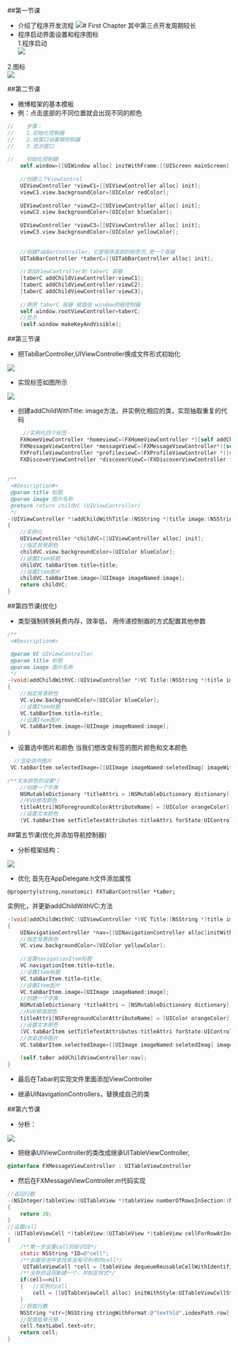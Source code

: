 ##第一节课
 - 介绍了程序开发流程
![](/assets/Snip20170911_3.png)# First Chapter
其中第三点开发周期较长
 - 程序启动界面设置和程序图标<BR>
 1.程序启动<br>
 ![](/assets/Snip20170911_4.png)
 
 2.图标<br>
 ![](/assets/Snip20170911_5.png)
 
 
##第二节课
 - 微博框架的基本模板
  - 例：点击底部的不同位置就会出现不同的颜色
  
```objectivec
//    步骤：
//    1.初始化控制器
//    2.给窗口设置根控制器
//    3.显示窗口
    
//    初始化控制器
    self.window=[[UIWindow alloc] initWithFrame:[[UIScreen mainScreen] bounds]];
    
    //创建三个ViewControl
    UIViewController *viewC1=[[UIViewController alloc] init];
    viewC1.view.backgroundColor=[UIColor redColor];
    
    UIViewController *viewC2=[[UIViewController alloc] init];
    viewC2.view.backgroundColor=[UIColor blueColor];
    
    UIViewController *viewC3=[[UIViewController alloc] init];
    viewC3.view.backgroundColor=[UIColor yellowColor];
    
    
    //创建TabBarController，它是程序底部的标签页,是一个容器
    UITabBarController *taberC=[[UITabBarController alloc] init];
    
    //添加ViewController到 taberC 容器
    [taberC addChildViewController:viewC1];
    [taberC addChildViewController:viewC2];
    [taberC addChildViewController:viewC3];
    
    //再把 taberC 容器 赋值给 window的根控制器
    self.window.rootViewController=taberC;
    //显示
    [self.window makeKeyAndVisible];

```
##第三节课
 - 把TabBarController,UIViewController换成文件形式初始化
 
 ![](/assets/Snip20170911_8.png)
 
 - 实现标签如图所示
 
 ![](/assets/Snip20170911_7.png)
 
 - 创建addChildWithTitle: image方法，并实例化相应的类，实现抽取重复的代码



```objectivec
     //实例化四个标签
    FXHomeViewController *homeviewC=(FXHomeViewController *)[self addChildWithTitle:@"首页" image:@"tabbar_home"];
    FXMessageViewController *messageViewC=(FXMessageViewController*)[self addChildWithTitle:@"消息" image:@"tabbar_message_center_selected"];
    FXProfileViewController *profileviewC=(FXProfileViewController *)[self addChildWithTitle:@"我" image:@"tabbar_profile_selected"];
    FXDiscoverViewController *discoverViewC=(FXDiscoverViewController *)[self addChildWithTitle:@"发现" image:@"tabbar_discover_selected"];
    
    
/**
 <#Description#>
 @param title 标题
 @param image 图片名称
 @return return childVC (UIViewController)
 */
-(UIViewController *)addChildWithTitle:(NSString *)title image:(NSString*)image
{
    //实例化
    UIViewController *childVC=[[UIViewController alloc] init];
    //指定背景颜色
    childVC.view.backgroundColor=[UIColor blueColor];
    //设置Item标题
    childVC.tabBarItem.title=title;
    //设置Item图片
    childVC.tabBarItem.image=[UIImage imageNamed:image];
    return childVC;
}
```
##第四节课(优化)
 - 类型强制转换耗费内存，效率低，
 用传递控制器的方式配置其他参数
 
```objectivec
/**
 <#Description#>

 @param VC UIViewController
 @param title 标题
 @param image 图片名称
 */
-(void)addChildWithVC:(UIViewController *)VC Title:(NSString *)title image:(NSString*)image
{
    //指定背景颜色
    VC.view.backgroundColor=[UIColor blueColor];
    //设置Item标题
    VC.tabBarItem.title=title;
    //设置Item图片
    VC.tabBarItem.image=[UIImage imageNamed:image];
}
```

- 设置选中图片和颜色
当我们想改变标签的图片颜色和文本颜色

```objectivec
  //渲染选中图片
 VC.tabBarItem.selectedImage=[[UIImage imageNamed:seletedImag] imageWithRenderingMode:UIImageRenderingModeAlwaysOriginal];
 
/**文本颜色的设置*/
    //创建一个字典
    NSMutableDictionary *titleAttri = [NSMutableDictionary dictionary];
    //KVO修改颜色
    titleAttri[NSForegroundColorAttributeName] = [UIColor orangeColor];
    //设置文本颜色
    [VC.tabBarItem setTitleTextAttributes:titleAttri forState:UIControlStateSelected];
```
##第五节课(优化并添加导航控制器)
  - 分析框架结构：
  
 ![](/assets/Snip20170912_1.png)


 - 优化
 首先在AppDelegate.h文件添加属性
```
@property(strong,nonatomic) FXTaBarController *taBer;
```
实例化，并更新addChildWithVC:方法

```objectivec
-(void)addChildWithVC:(UIViewController *)VC Title:(NSString *)title image:(NSString*)image seletedImage:(NSString *)seletedImag
{
    UINavigationController *nav=[[UINavigationController alloc]initWithRootViewController:VC];
    //指定背景颜色
    VC.view.backgroundColor=[UIColor yellowColor];
    
    //设置navigationItem标题
    VC.navigationItem.title=title;
    //设置Item标题
    VC.tabBarItem.title=title;
    //设置Item图片
    VC.tabBarItem.image=[UIImage imageNamed:image];
    //创建一个字典
    NSMutableDictionary *titleAttri = [NSMutableDictionary dictionary];
    //KVO修改颜色
    titleAttri[NSForegroundColorAttributeName] = [UIColor orangeColor];
    //设置文本颜色
    [VC.tabBarItem setTitleTextAttributes:titleAttri forState:UIControlStateSelected];
    //渲染选中图片
    VC.tabBarItem.selectedImage=[[UIImage imageNamed:seletedImag] imageWithRenderingMode:UIImageRenderingModeAlwaysOriginal];
    
    [self.taBer addChildViewController:nav];
}
```

 - 最后在Tabar的实现文件里面添加ViewController
 
 - 继承UINavigationControllers，替换成自己的类
 
##第六节课
 - 分析：
 
 ![](/assets/Snip20170912_2.png)
 - 把继承UIViewController的类改成继承UITableViewController,
 
```objectivec
@interface FXMessageViewController : UITableViewController
```
 
 - 然后在FXMessageViewController.m代码实现 
 
 
```objectivec
//返回行数
-(NSInteger)tableView:(UITableView *)tableView numberOfRowsInSection:(NSInteger)section
{
    return 20;
}
//设置cell
- (UITableViewCell *)tableView:(UITableView *)tableView cellForRowAtIndexPath:(NSIndexPath *)indexPath
{
    /**第一步设置cell的标识ID*/
    static NSString *ID=@"cell";
    /**去缓存池中查找有没有可利用的cell*/
     UITableViewCell *cell = [tableView dequeueReusableCellWithIdentifier:ID];
    /**没有的话则新建一个，并制定样式*/
    if(cell==nil)
    {   //实例化cell
        cell = [[UITableViewCell alloc] initWithStyle:UITableViewCellStyleSubtitle reuseIdentifier:ID];
    }
    //获取行数
    NSString *str=[NSString stringWithFormat:@"text%ld",indexPath.row];
    //赋值给单元格
    cell.textLabel.text=str;
    return cell;
}
 
```




